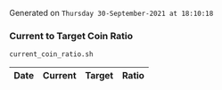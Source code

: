 Generated on `Thursday 30-September-2021 at 18:10:18`

### Current to Target Coin Ratio
`current_coin_ratio.sh`

Date|Current|Target|Ratio
---|---|---|---
